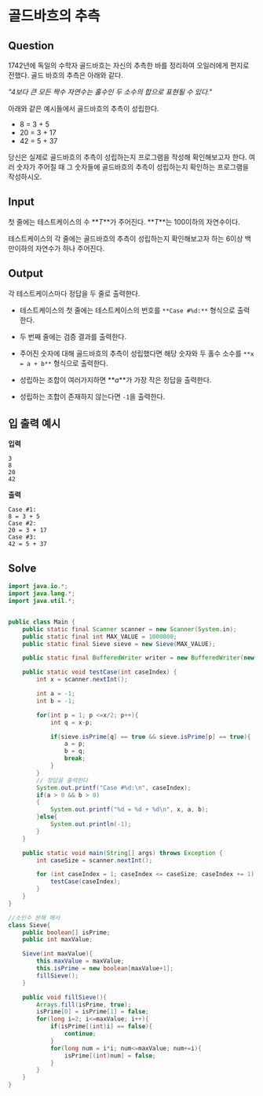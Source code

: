 # 골드바흐의 추측

## Question

1742년에 독일의 수학자 골드바흐는 자신의 추측한 바를 정리하여 오일러에게 편지로 전했다. 골드 바흐의 추측은 아래와 같다.

_"4보다 큰 모든 짝수 자연수는 홀수인 두 소수의 합으로 표현될 수 있다."_

아래와 같은 예시들에서 골드바흐의 추측이 성립한다.

- 8 = 3 + 5
- 20 = 3 + 17
- 42 = 5 + 37

당신은 실제로 골드바흐의 추측이 성립하는지 프로그램을 작성해 확인해보고자 한다. 여러 숫자가 주어질 때 그 숫자들에 골드바흐의 추측이 성립하는지 확인하는 프로그램을 작성하시오.

## Input

첫 줄에는 테스트케이스의 수 **_T_**가 주어진다. **_T_**는 100이하의 자연수이다.

테스트케이스의 각 줄에는 골드바흐의 추측이 성립하는지 확인해보고자 하는 6이상 백만이하의 자연수가 하나 주어진다.

## Output

각 테스트케이스마다 정답을 두 줄로 출력한다.

- 테스트케이스의 첫 줄에는 테스트케이스의 번호를 `**Case #%d:**` 형식으로 출력한다.
- 두 번째 줄에는 검증 결과를 출력한다.

- 주어진 숫자에 대해 골드바흐의 추측이 성립했다면 해당 숫자와 두 홀수 소수를 `**x = a + b**` 형식으로 출력한다.
- 성립하는 조합이 여러가지하면 **_a_**가 가장 작은 정답을 출력한다.
- 성립하는 조합이 존재하지 않는다면 `-1`을 출력한다.

## 입 출력 예시

**입력**

```
3
8
20
42
```

**출력**

```
Case #1:
8 = 3 + 5
Case #2:
20 = 3 + 17
Case #3:
42 = 5 + 37
```

## Solve

```java
import java.io.*;
import java.lang.*;
import java.util.*;


public class Main {
	public static final Scanner scanner = new Scanner(System.in);
	public static final int MAX_VALUE = 1000000;
	public static final Sieve sieve = new Sieve(MAX_VALUE);

	public static final BufferedWriter writer = new BufferedWriter(new OutputStreamWriter(System.out));

	public static void testCase(int caseIndex) {
		int x = scanner.nextInt();

		int a = -1;
		int b = -1;

		for(int p = 1; p <=x/2; p++){
			int q = x-p;

			if(sieve.isPrime[q] == true && sieve.isPrime[p] == true){
				a = p;
				b = q;
				break;
			}
		}
		// 정답을 출력한다
		System.out.printf("Case #%d:\n", caseIndex);
		if(a > 0 && b > 0)
		{
			System.out.printf("%d = %d + %d\n", x, a, b);
		}else{
			System.out.println(-1);
		}
	}

	public static void main(String[] args) throws Exception {
		int caseSize = scanner.nextInt();

		for (int caseIndex = 1; caseIndex <= caseSize; caseIndex += 1) {
			testCase(caseIndex);
		}
	}
}

//소인수 분해 해서
class Sieve{
	public boolean[] isPrime;
	public int maxValue;

	Sieve(int maxValue){
		this.maxValue = maxValue;
		this.isPrime = new boolean[maxValue+1];
		fillSieve();
	}

	public void fillSieve(){
		Arrays.fill(isPrime, true);
		isPrime[0] = isPrime[1] = false;
		for(long i=2; i<=maxValue; i++){
			if(isPrime[(int)i] == false){
				continue;
			}
			for(long num = i*i; num<=maxValue; num+=i){
				isPrime[(int)num] = false;
			}
		}
	}
}
```
